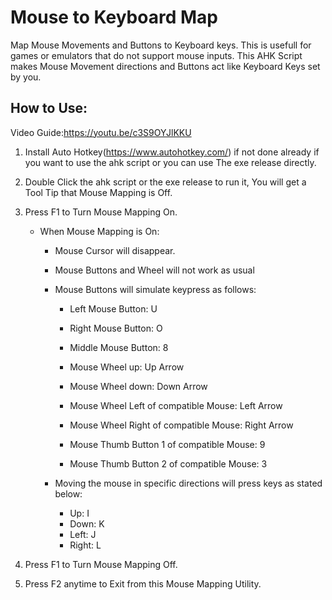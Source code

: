 
# Mouse to Keyboard Map
 
Map Mouse Movements and Buttons to Keyboard keys. This is usefull for games or emulators that do not support mouse inputs. This AHK Script makes Mouse Movement directions and Buttons act like Keyboard Keys set by you.

## How to Use:

Video Guide:https://youtu.be/c3S9OYJlKKU

1. Install Auto Hotkey(https://www.autohotkey.com/) if not done already if you want to use the ahk script or you can use The exe release directly.

2. Double Click the ahk script or the exe release to run it, You will get a Tool Tip that Mouse Mapping is Off.

3. Press F1 to Turn Mouse Mapping On.

    * When Mouse Mapping is On:
    
      * Mouse Cursor will disappear.
      * Mouse Buttons and Wheel will not work as usual
      * Mouse Buttons will simulate keypress as follows:
      
        * Left Mouse Button:   U
        * Right Mouse Button:  O
        * Middle Mouse Button: 8

        * Mouse Wheel up:   Up Arrow
        * Mouse Wheel down: Down Arrow

        * Mouse Wheel Left of compatible Mouse: Left Arrow
        * Mouse Wheel Right of compatible Mouse: Right Arrow

        * Mouse Thumb Button 1 of compatible Mouse: 9
        * Mouse Thumb Button 2 of compatible Mouse: 3

      * Moving the mouse in specific directions will press keys as stated below:
      
        * Up:     I
        * Down:   K
        * Left:   J
        * Right:  L

4. Press F1 to Turn Mouse Mapping Off.

5. Press F2 anytime to Exit from this Mouse Mapping Utility.
